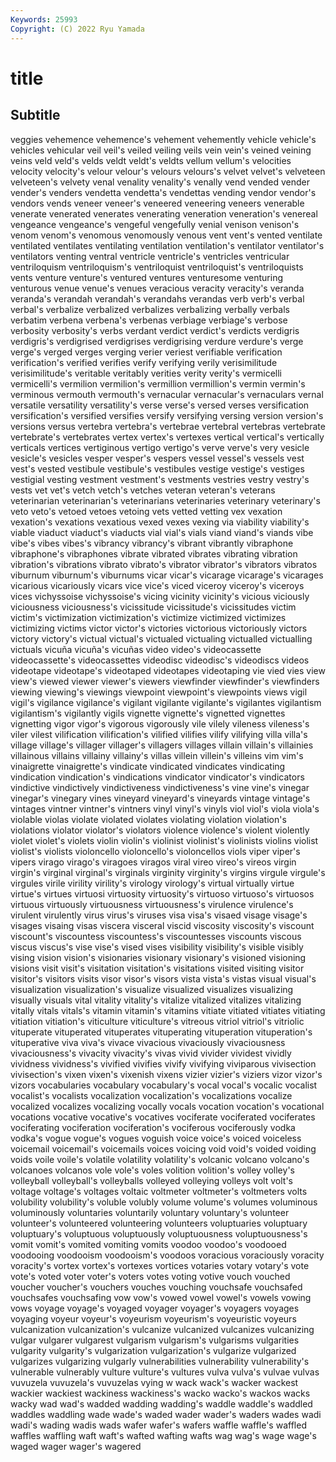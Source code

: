 ```yaml
---
Keywords: 25993
Copyright: (C) 2022 Ryu Yamada
---
```



# title

## Subtitle
 veggies
vehemence vehemence's vehement vehemently vehicle vehicle's vehicles vehicular veil veil's
veiled veiling veils vein vein's veined veining veins veld veld's
velds veldt veldt's veldts vellum vellum's velocities velocity velocity's velour
velour's velours velours's velvet velvet's velveteen velveteen's velvety venal venality
venality's venally vend vended vender vender's venders vendetta vendetta's vendettas
vending vendor vendor's vendors vends veneer veneer's veneered veneering veneers
venerable venerate venerated venerates venerating veneration veneration's venereal vengeance vengeance's
vengeful vengefully venial venison venison's venom venom's venomous venomously venous
vent vent's vented ventilate ventilated ventilates ventilating ventilation ventilation's ventilator
ventilator's ventilators venting ventral ventricle ventricle's ventricles ventricular ventriloquism ventriloquism's
ventriloquist ventriloquist's ventriloquists vents venture venture's ventured ventures venturesome venturing
venturous venue venue's venues veracious veracity veracity's veranda veranda's verandah
verandah's verandahs verandas verb verb's verbal verbal's verbalize verbalized verbalizes
verbalizing verbally verbals verbatim verbena verbena's verbenas verbiage verbiage's verbose
verbosity verbosity's verbs verdant verdict verdict's verdicts verdigris verdigris's verdigrised
verdigrises verdigrising verdure verdure's verge verge's verged verges verging verier
veriest verifiable verification verification's verified verifies verify verifying verily verisimilitude
verisimilitude's veritable veritably verities verity verity's vermicelli vermicelli's vermilion vermilion's
vermillion vermillion's vermin vermin's verminous vermouth vermouth's vernacular vernacular's vernaculars
vernal versatile versatility versatility's verse verse's versed verses versification versification's
versified versifies versify versifying versing version version's versions versus vertebra
vertebra's vertebrae vertebral vertebras vertebrate vertebrate's vertebrates vertex vertex's vertexes
vertical vertical's vertically verticals vertices vertiginous vertigo vertigo's verve verve's
very vesicle vesicle's vesicles vesper vesper's vespers vessel vessel's vessels
vest vest's vested vestibule vestibule's vestibules vestige vestige's vestiges vestigial
vesting vestment vestment's vestments vestries vestry vestry's vests vet vet's
vetch vetch's vetches veteran veteran's veterans veterinarian veterinarian's veterinarians veterinaries
veterinary veterinary's veto veto's vetoed vetoes vetoing vets vetted vetting
vex vexation vexation's vexations vexatious vexed vexes vexing via viability
viability's viable viaduct viaduct's viaducts vial vial's vials viand viand's
viands vibe vibe's vibes vibes's vibrancy vibrancy's vibrant vibrantly vibraphone
vibraphone's vibraphones vibrate vibrated vibrates vibrating vibration vibration's vibrations vibrato
vibrato's vibrator vibrator's vibrators vibratos viburnum viburnum's viburnums vicar vicar's
vicarage vicarage's vicarages vicarious vicariously vicars vice vice's viced viceroy
viceroy's viceroys vices vichyssoise vichyssoise's vicing vicinity vicinity's vicious viciously
viciousness viciousness's vicissitude vicissitude's vicissitudes victim victim's victimization victimization's victimize
victimized victimizes victimizing victims victor victor's victories victorious victoriously victors
victory victory's victual victual's victualed victualing victualled victualling victuals vicuña
vicuña's vicuñas video video's videocassette videocassette's videocassettes videodisc videodisc's videodiscs
videos videotape videotape's videotaped videotapes videotaping vie vied vies view
view's viewed viewer viewer's viewers viewfinder viewfinder's viewfinders viewing viewing's
viewings viewpoint viewpoint's viewpoints views vigil vigil's vigilance vigilance's vigilant
vigilante vigilante's vigilantes vigilantism vigilantism's vigilantly vigils vignette vignette's vignetted
vignettes vignetting vigor vigor's vigorous vigorously vile vilely vileness vileness's
viler vilest vilification vilification's vilified vilifies vilify vilifying villa villa's
village village's villager villager's villagers villages villain villain's villainies villainous
villains villainy villainy's villas villein villein's villeins vim vim's vinaigrette
vinaigrette's vindicate vindicated vindicates vindicating vindication vindication's vindications vindicator vindicator's
vindicators vindictive vindictively vindictiveness vindictiveness's vine vine's vinegar vinegar's vinegary
vines vineyard vineyard's vineyards vintage vintage's vintages vintner vintner's vintners
vinyl vinyl's vinyls viol viol's viola viola's violable violas violate
violated violates violating violation violation's violations violator violator's violators violence
violence's violent violently violet violet's violets violin violin's violinist violinist's
violinists violins violist violist's violists violoncello violoncello's violoncellos viols viper
viper's vipers virago virago's viragoes viragos viral vireo vireo's vireos
virgin virgin's virginal virginal's virginals virginity virginity's virgins virgule virgule's
virgules virile virility virility's virology virology's virtual virtually virtue virtue's
virtues virtuosi virtuosity virtuosity's virtuoso virtuoso's virtuosos virtuous virtuously virtuousness
virtuousness's virulence virulence's virulent virulently virus virus's viruses visa visa's
visaed visage visage's visages visaing visas viscera visceral viscid viscosity
viscosity's viscount viscount's viscountess viscountess's viscountesses viscounts viscous viscus viscus's
vise vise's vised vises visibility visibility's visible visibly vising vision
vision's visionaries visionary visionary's visioned visioning visions visit visit's visitation
visitation's visitations visited visiting visitor visitor's visitors visits visor visor's
visors vista vista's vistas visual visual's visualization visualization's visualize visualized
visualizes visualizing visually visuals vital vitality vitality's vitalize vitalized vitalizes
vitalizing vitally vitals vitals's vitamin vitamin's vitamins vitiate vitiated vitiates
vitiating vitiation vitiation's viticulture viticulture's vitreous vitriol vitriol's vitriolic vituperate
vituperated vituperates vituperating vituperation vituperation's vituperative viva viva's vivace vivacious
vivaciously vivaciousness vivaciousness's vivacity vivacity's vivas vivid vivider vividest vividly
vividness vividness's vivified vivifies vivify vivifying viviparous vivisection vivisection's vixen
vixen's vixenish vixens vizier vizier's viziers vizor vizor's vizors vocabularies
vocabulary vocabulary's vocal vocal's vocalic vocalist vocalist's vocalists vocalization vocalization's
vocalizations vocalize vocalized vocalizes vocalizing vocally vocals vocation vocation's vocational
vocations vocative vocative's vocatives vociferate vociferated vociferates vociferating vociferation vociferation's
vociferous vociferously vodka vodka's vogue vogue's vogues voguish voice voice's
voiced voiceless voicemail voicemail's voicemails voices voicing void void's voided
voiding voids voile voile's volatile volatility volatility's volcanic volcano volcano's
volcanoes volcanos vole vole's voles volition volition's volley volley's volleyball
volleyball's volleyballs volleyed volleying volleys volt volt's voltage voltage's voltages
voltaic voltmeter voltmeter's voltmeters volts volubility volubility's voluble volubly volume
volume's volumes voluminous voluminously voluntaries voluntarily voluntary voluntary's volunteer volunteer's
volunteered volunteering volunteers voluptuaries voluptuary voluptuary's voluptuous voluptuously voluptuousness voluptuousness's
vomit vomit's vomited vomiting vomits voodoo voodoo's voodooed voodooing voodooism
voodooism's voodoos voracious voraciously voracity voracity's vortex vortex's vortexes vortices
votaries votary votary's vote vote's voted voter voter's voters votes
voting votive vouch vouched voucher voucher's vouchers vouches vouching vouchsafe
vouchsafed vouchsafes vouchsafing vow vow's vowed vowel vowel's vowels vowing
vows voyage voyage's voyaged voyager voyager's voyagers voyages voyaging voyeur
voyeur's voyeurism voyeurism's voyeuristic voyeurs vulcanization vulcanization's vulcanize vulcanized vulcanizes
vulcanizing vulgar vulgarer vulgarest vulgarism vulgarism's vulgarisms vulgarities vulgarity vulgarity's
vulgarization vulgarization's vulgarize vulgarized vulgarizes vulgarizing vulgarly vulnerabilities vulnerability vulnerability's
vulnerable vulnerably vulture vulture's vultures vulva vulva's vulvae vulvas vuvuzela
vuvuzela's vuvuzelas vying w wack wack's wacker wackest wackier wackiest
wackiness wackiness's wacko wacko's wackos wacks wacky wad wad's wadded
wadding wadding's waddle waddle's waddled waddles waddling wade wade's waded
wader wader's waders wades wadi wadi's wading wadis wads wafer
wafer's wafers waffle waffle's waffled waffles waffling waft waft's wafted
wafting wafts wag wag's wage wage's waged wager wager's wagered
